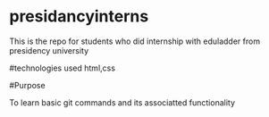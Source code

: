 # presidancyinterns
This is the repo for students who did internship with eduladder from presidency university

#technologies used
html,css

#Purpose

To learn basic git commands and its associatted functionality

